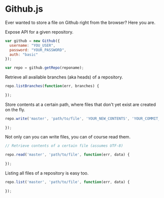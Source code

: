 Github.js
=============

Ever wanted to store a file on Github right from the browser? Here you are.


Expose API for a given repository.

```js
var github = new Github({
  username: "YOU_USER",
  password: "YOUR_PASSWORD",
  auth: "basic"
});

var repo = github.getRepo(reponame);
```

Retrieve all available branches (aka heads) of a repository.

```js
repo.listBranches(function(err, branches) {
  
});
```

Store contents at a certain path, where files that don't yet exist are created on the fly.

```js
repo.write('master', 'path/to/file', 'YOUR_NEW_CONTENTS', 'YOUR_COMMIT_MESSAGE', function(err) {
  
});
```

Not only can you can write files, you can of course read them.

```js
// Retrieve contents of a certain file (assumes UTF-8)

repo.read('master', 'path/to/file', function(err, data) {
  
});
```

Listing all files of a repository is easy too.

```js
repo.list('master', 'path/to/file', function(err, data) {
  
});
```